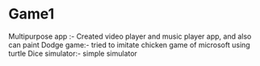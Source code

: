 # Game1
Multipurpose app :- Created video player and music player app, and also can paint 
Dodge game:- tried to imitate chicken game of microsoft using turtle
Dice simulator:- simple simulator
